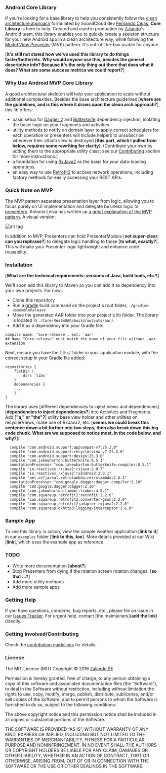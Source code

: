 ### Android Core Library

If you're looking for a base library to help you consistently follow the [clean architecture approach](https://fernandocejas.com/2014/09/03/architecting-android-the-clean-way/) formulated by SoundCloud dev [Fernando Cejas](https://twitter.com/fernando_cejas), **Core Library** is here to help. Created and used in production by [Zalando](https://tech.zalando.com/)'s Android team, this library enables you to quickly create a skeleton structure for your new Android app in a clean architecture way, while following the [Model View Presenter](https://en.wikipedia.org/wiki/Model%E2%80%93view%E2%80%93presenter) (MVP) pattern. It's out-of-the-box usable for anyone.

[**It's still not stated how we've used this library to do things faster/better/etc. Why would anyone use this, besides the general descriptive info? Because it's the only thing out there that does what it does? What are some success metrics we could report?**]

### Why Use Android MVP Core Library

A good architectural skeleton will help your application to scale without additional complexities. Besides the base architecture guidelines [**where are the guidelines, and is this where it draws upon the clean arch approach?**], this lib offers:
- basic setup for [Dagger 2](https://github.com/google/dagger) and [Butterknife](https://jakewharton.github.io/butterknife) dependency injection, isolating the basic logic on your fragments and activities
- utility methods to notify on domain layer to apply correct schedulers for each operation or presenters will include helpers to unsubscribe whenever their attach view is destroyed [**this part, which I pulled from below, requires some rewriting for clarity**]. (Contribute your own by adding them to the appropriate utility class; see our [Contributing](#contributing) section for more instructions.) 
- a foundation for using [RxJava2](https://github.com/ReactiveX/RxJava) as the basis for your data-loading operations. 
- an easy way to use [Retrofit2](https://square.github.io/retrofit/) to access network operations, including factory methods for easily accessing your REST APIs.

### Quick Note on MVP
The MVP pattern separates presentation layer from logic, allowing you to focus purely on UI implementation and delegate business logic to [presenters](https://developer.android.com/reference/android/support/v17/leanback/widget/Presenter.html). Antonio Leiva has written up [a great explanation of the MVP pattern](https://antonioleiva.com/mvp-android/). A visual version:

![alt tag](https://informatechcr.files.wordpress.com/2013/03/mvp-diagram.png)

In addition to MVP, Presenters can hold PresenterModule [**not super-clear; can you rephrase?**] to delegate logic handling to those [**to what, exactly?**]. This will make your Presenter logic lightweight and enhance code reusability.

### Installation

[**What are the technical requirements: versions of Java, build tools, etc.?**]

We'll soon add this library to Maven so you can add it as dependency into your own projects. For now:
  
- Clone this repository
- Run a [gradle](https://gradle.org/) build command on the project's root folder, `./gradlew assembleRelease`
- Move the generated AAR folder into your project's lib folder. The library is located in `./Core/RealmDAO/build/outputs/aar/`.
- Add it as a dependency into your Gradle file:

```
compile name: 'Core-release', ext: 'aar' 
## Name "Core-release" must match the name of your file without .aar extension
```

Next, ensure you have the `libs/` folder in your application module, with the correct setup in your Gradle file added:
```
repositories {
    flatDir {
        dirs 'libs'
    }
    dependencies {
    ...
    }
}
```

The library uses [different dependencies to inject views and dependencies] [**dependencies to inject dependencies?**] into Activities and Fragments. Add [**"a," or "the"?**] utility base view holder and other utilities on recyclerViews, make use of RxJava2, etc. [**seems we could break this sentence down a bit further into two steps, then also break down this big code chunk. What are we supposed to notice most, in the code below, and why?**]:

```
  compile "com.android.support:appcompat-v7:25.3.0"
  compile "com.android.support:recyclerview-v7:25.3.0"
  compile "com.android.support:design:25.3.0"
  compile "com.jakewharton:butterknife:8.5.1"
  annotationProcessor "com.jakewharton:butterknife-compiler:8.5.1"
  compile "io.reactivex.rxjava2:rxjava:2.0.7"
  compile "io.reactivex.rxjava2:rxandroid:2.0.1"
  compile "net.orfjackal.retrolambda:retrolambda:2.5.1"
  annotationProcessor "com.google.dagger:dagger-compiler:2.10"
  compile "com.google.dagger:dagger:2.10"
  compile "com.jakewharton.timber:timber:4.5.1"
  compile "com.squareup.retrofit2:retrofit:2.2.0"
  compile "com.squareup.retrofit2:converter-gson:2.2.0"
  compile "com.squareup.retrofit2:adapter-rxjava2:2.2.0"
  compile "com.squareup.okhttp3:logging-interceptor:3.6.0"
```

### Sample App

To see this library in action, view the sample weather application [**link to it**] in our `examples` folder [**link to this, too**]. More details provided at our Wiki [**link**], which uses the example app as reference.

### TODO

- Write more documentation [**about?**]
- Stop Presenters from dying if the rotation screen rotation changes, [**so that ...?**]
- Add more utility methods
- Add more sample apps

### Getting Help

If you have questions, concerns, bug reports, etc., please file an issue in our [Issues Tracker](../../issues). For urgent help, contact [the maintainers](**add the link**) directly.

### Getting Involved/Contributing

Check the [contribution guidelines](CONTRIBUTING.md) for details.

### License

The MIT License (MIT) Copyright © 2016 [Zalando SE](https://tech.zalando.com)

Permission is hereby granted, free of charge, to any person obtaining a copy of this software and associated documentation files (the “Software”), to deal in the Software without restriction, including without limitation the rights to use, copy, modify, merge, publish, distribute, sublicense, and/or sell copies of the Software, and to permit persons to whom the Software is furnished to do so, subject to the following conditions:

The above copyright notice and this permission notice shall be included in all copies or substantial portions of the Software.

THE SOFTWARE IS PROVIDED “AS IS”, WITHOUT WARRANTY OF ANY KIND, EXPRESS OR IMPLIED, INCLUDING BUT NOT LIMITED TO THE WARRANTIES OF MERCHANTABILITY, FITNESS FOR A PARTICULAR PURPOSE AND NONINFRINGEMENT. IN NO EVENT SHALL THE AUTHORS OR COPYRIGHT HOLDERS BE LIABLE FOR ANY CLAIM, DAMAGES OR OTHER LIABILITY, WHETHER IN AN ACTION OF CONTRACT, TORT OR OTHERWISE, ARISING FROM, OUT OF OR IN CONNECTION WITH THE SOFTWARE OR THE USE OR OTHER DEALINGS IN THE SOFTWARE.
